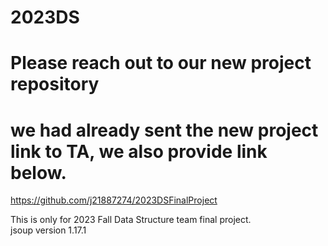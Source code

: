 # 2023DS
# Please reach out to our new project repository
# we had already sent the new project link to TA, we also provide link below.
https://github.com/j21887274/2023DSFinalProject

This is only for 2023 Fall Data Structure team final project.  
jsoup version 1.17.1
